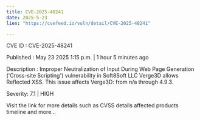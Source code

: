 ```yaml
---
title: CVE-2025-48241
date: 2025-5-23
lien: "https://cvefeed.io/vuln/detail/CVE-2025-48241"

---
```


CVE ID : CVE-2025-48241

Published :  May 23
2025
1:15 p.m. | 1 hour
5 minutes ago

Description : Improper Neutralization of Input During Web Page Generation ('Cross-site Scripting') vulnerability in Soft8Soft LLC Verge3D allows Reflected XSS. This issue affects Verge3D: from n/a through 4.9.3.

Severity: 7.1 | HIGH

Visit the link for more details
such as CVSS details
affected products
timeline
and more...
